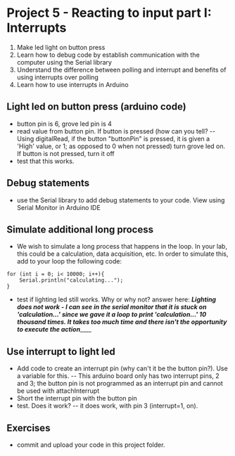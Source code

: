 # Project 5 - Reacting to input part I: Interrupts

1. Make led light on button press
2. Learn how to debug code by establish communication with the computer using the Serial library
3. Understand the difference between polling and interrupt and benefits of using interrupts over polling
4. Learn how to use interrupts in Arduino

## Light led on button press (arduino code)
 - button pin is 6, grove led pin is 4
 - read value from button pin. If button is pressed (how can you tell? -- Using digitalRead, if the button "buttonPin" is pressed, it is given a 'High' value, or 1; as opposed to 0 when not pressed) turn grove led on. If button is not pressed, turn it off
 - test that this works.

## Debug statements
- use the Serial library to add debug statements to your code. View using Serial Monitor in Arduino IDE

## Simulate additional long process
- We wish to simulate a long process that happens in the loop. In your lab, this could be a calculation, data acquisition, etc. In order to simulate this, add to your loop the following code:

```
for (int i = 0; i< 10000; i++){
    Serial.println("calculating...");
}
```
- test if lighting led still works. Why or why not?
answer here: ___Lighting does not work - I can see in the serial monitor that it is stuck on 'calculation...' since we gave it a loop to print 'calculation...' 10 thousand times. It takes too much time and there isn't the opportunity to execute the action_______

## Use interrupt to light led
- Add code to create an interrupt pin (why can't it be the button pin?). Use a variable for this.
-- This arduino board only has two interrupt pins, 2 and 3; the button pin is not programmed as an interrupt pin and cannot be used with attachInterrupt
- Short the interrupt pin with the button pin
- test. Does it work?
-- it does work, with pin 3 (interrupt=1, on).

## Exercises
 - commit and upload your code in this project folder.

